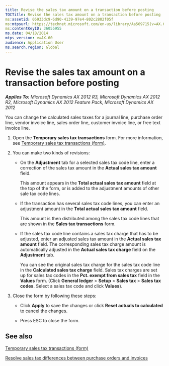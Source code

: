 ```yaml
---
title: Revise the sales tax amount on a transaction before posting
TOCTitle: Revise the sales tax amount on a transaction before posting
ms:assetid: 05933dc9-6d90-4139-97e4-802c2802f05f
ms:mtpsurl: https://technet.microsoft.com/en-us/library/Aa569715(v=AX.60)
ms:contentKeyID: 36055955
ms.date: 04/18/2014
mtps_version: v=AX.60
audience: Application User
ms.search.region: Global
---
```


# Revise the sales tax amount on a transaction before posting 


_**Applies To:** Microsoft Dynamics AX 2012 R3, Microsoft Dynamics AX 2012 R2, Microsoft Dynamics AX 2012 Feature Pack, Microsoft Dynamics AX 2012_

You can change the calculated sales taxes for a journal line, purchase order line, vendor invoice line, sales order line, customer invoice line, or free text invoice line.

1.  Open the **Temporary sales tax transactions** form. For more information, see [Temporary sales tax transactions (form)](https://technet.microsoft.com/en-us/library/aa591455\(v=ax.60\)).

2.  You can make two kinds of revisions:
    
      - On the **Adjustment** tab for a selected sales tax code line, enter a correction of the sales tax amount in the **Actual sales tax amount** field.
        
        This amount appears in the **Total actual sales tax amount** field at the top of the form, or is added to the adjustment amounts of other sale tax code lines.
    
      - If the transaction has several sales tax code lines, you can enter an adjustment amount in the **Total actual sales tax amount** field.
        
        This amount is then distributed among the sales tax code lines that are shown in the **Sales tax transactions** form.
    
      - If the sales tax code line contains a sales tax charge that has to be adjusted, enter an adjusted sales tax amount in the **Actual sales tax amount** field. The corresponding sales tax charge amount is automatically adjusted in the **Actual sales tax charge** field on the **Adjustment** tab.
        
        You can see the original sales tax charge for the sales tax code line in the **Calculated sales tax charge** field. Sales tax charges are set up for sales tax codes in the **Pct. exempt from sales tax** field in the **Values** form. (Click **General ledger** \> **Setup** \> **Sales tax** \> **Sales tax codes**. Select a sales tax code and click **Values**).

3.  Close the form by following these steps:
    
      - Click **Apply** to save the changes or click **Reset actuals to calculated** to cancel the changes.
    
      - Press ESC to close the form.

## See also

[Temporary sales tax transactions (form)](https://technet.microsoft.com/en-us/library/aa591455\(v=ax.60\))

[Resolve sales tax differences between purchase orders and invoices](resolve-sales-tax-differences-between-purchase-orders-and-invoices.md)

  


